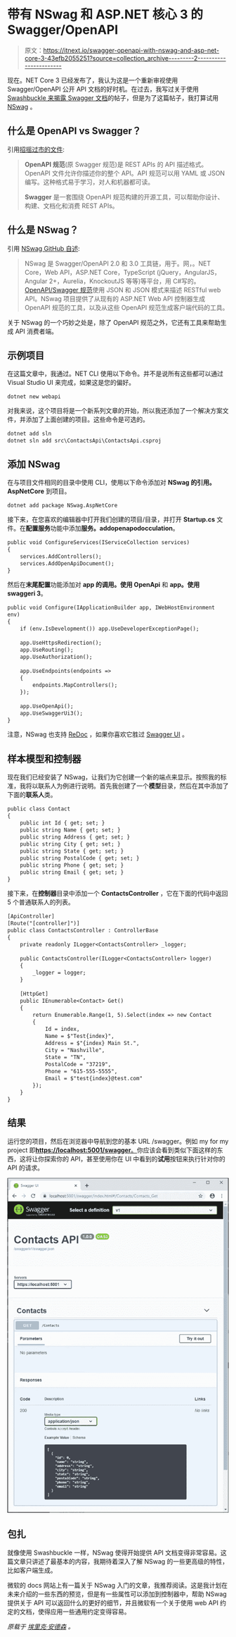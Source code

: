 # 带有 NSwag 和 ASP.NET 核心 3 的 Swagger/OpenAPI

> 原文：<https://itnext.io/swagger-openapi-with-nswag-and-asp-net-core-3-43efb2055251?source=collection_archive---------2----------------------->

现在。NET Core 3 已经发布了，我认为这是一个重新审视使用 Swagger/OpenAPI 公开 API 文档的好时机。在过去，我写过关于使用 [Swashbuckle 来揭露 Swagger 文档](https://elanderson.net/2017/10/swagger-and-swashbuckle-with-asp-net-core-2/)的帖子，但是为了这篇帖子，我打算试用 [NSwag](https://github.com/RicoSuter/NSwag) 。

## 什么是 OpenAPI vs Swagger？

引用[招摇过市的文件](https://swagger.io/docs/specification/about/):

> **OpenAPI 规范**(原 Swagger 规范)是 REST APIs 的 API 描述格式。OpenAPI 文件允许你描述你的整个 API。API 规范可以用 YAML 或 JSON 编写。这种格式易于学习，对人和机器都可读。
> 
> **Swagger** 是一套围绕 OpenAPI 规范构建的开源工具，可以帮助你设计、构建、文档化和消费 REST APIs。

## 什么是 NSwag？

引用 [NSwag GitHub 自述](https://github.com/RicoSuter/NSwag):

> NSwag 是 Swagger/OpenAPI 2.0 和 3.0 工具链，用于。网，。NET Core，Web API，ASP.NET Core，TypeScript (jQuery，AngularJS，Angular 2+，Aurelia，KnockoutJS 等等)等平台，用 C#写的。 [OpenAPI/Swagger 规范](https://github.com/OAI/OpenAPI-Specification)使用 JSON 和 JSON 模式来描述 RESTful web API。NSwag 项目提供了从现有的 ASP.NET Web API 控制器生成 OpenAPI 规范的工具，以及从这些 OpenAPI 规范生成客户端代码的工具。

关于 NSwag 的一个巧妙之处是，除了 OpenAPI 规范之外，它还有工具来帮助生成 API 消费者端。

## 示例项目

在这篇文章中，我通过。NET CLI 使用以下命令。并不是说所有这些都可以通过 Visual Studio UI 来完成，如果这是您的偏好。

```
dotnet new webapi
```

对我来说，这个项目将是一个新系列文章的开始，所以我还添加了一个解决方案文件，并添加了上面创建的项目。这些命令是可选的。

```
dotnet add sln
dotnet sln add src\ContactsApi\ContactsApi.csproj
```

## 添加 NSwag

在与项目文件相同的目录中使用 CLI，使用以下命令添加对 **NSwag 的引用。AspNetCore** 到项目。

```
dotnet add package NSwag.AspNetCore
```

接下来，在您喜欢的编辑器中打开我们创建的项目/目录，并打开 **Startup.cs** 文件。在**配置服务**功能中添加**服务。addopenapodocculation**。

```
public void ConfigureServices(IServiceCollection services)
{
    services.AddControllers();
    services.AddOpenApiDocument();
}
```

然后在**末尾配置**功能添加对 **app 的调用。使用 OpenApi** 和 **app。使用 swaggeri 3**。

```
public void Configure(IApplicationBuilder app, IWebHostEnvironment env)
{
    if (env.IsDevelopment()) app.UseDeveloperExceptionPage();

    app.UseHttpsRedirection();
    app.UseRouting();
    app.UseAuthorization();

    app.UseEndpoints(endpoints =>
    {
        endpoints.MapControllers();
    });

    app.UseOpenApi();
    app.UseSwaggerUi3();
}
```

注意，NSwag 也支持 [ReDoc](https://github.com/Rebilly/ReDoc) ，如果你喜欢它胜过 [Swagger UI](https://github.com/swagger-api/swagger-ui) 。

## 样本模型和控制器

现在我们已经安装了 NSwag，让我们为它创建一个新的端点来显示。按照我的标准，我将以联系人为例进行说明。首先我创建了一个**模型**目录，然后在其中添加了下面的**联系人**类。

```
public class Contact
{
    public int Id { get; set; }
    public string Name { get; set; }
    public string Address { get; set; }
    public string City { get; set; }
    public string State { get; set; }
    public string PostalCode { get; set; }
    public string Phone { get; set; }
    public string Email { get; set; }
}
```

接下来，在**控制器**目录中添加一个 **ContactsController** ，它在下面的代码中返回 5 个普通联系人的列表。

```
[ApiController]
[Route("[controller]")]
public class ContactsController : ControllerBase
{
    private readonly ILogger<ContactsController> _logger;

    public ContactsController(ILogger<ContactsController> logger)
    {
        _logger = logger;
    }

    [HttpGet]
    public IEnumerable<Contact> Get()
    {
        return Enumerable.Range(1, 5).Select(index => new Contact
        {
            Id = index,
            Name = $"Test{index}",
            Address = $"{index} Main St.",
            City = "Nashville",
            State = "TN",
            PostalCode = "37219",
            Phone = "615-555-5555",
            Email = $"test{index}@test.com"
        });
    }
}
```

## 结果

运行您的项目，然后在浏览器中导航到您的基本 URL /swagger。例如 my for my project 即[**https://localhost:5001/swagger**。](https://localhost:5001/swagger.)你应该会看到类似下面这样的东西，这将让你探索你的 API，甚至使用你在 UI 中看到的**试用**按钮来执行针对你的 API 的请求。

![](img/7bba17506af10bc71dfcc332b7485598.png)

## 包扎

就像使用 Swashbuckle 一样，NSwag 使得开始提供 API 文档变得非常容易。这篇文章只讲述了最基本的内容，我期待着深入了解 NSwag 的一些更高级的特性，比如客户端生成。

微软的 docs 网站上有一篇关于 NSwag 入门的文章，我推荐阅读。这是我计划在未来介绍的一些东西的预览，但是有一些属性可以添加到控制器中，帮助 NSwag 提供关于 API 可以返回什么的更好的细节，并且微软有一个关于使用 web API 约定的文档，使得应用一些通用约定变得容易。

*原载于* [*埃里克·安德森*](https://elanderson.net/2019/10/swagger-openapi-with-nswag-and-asp-net-core-3/) *。*